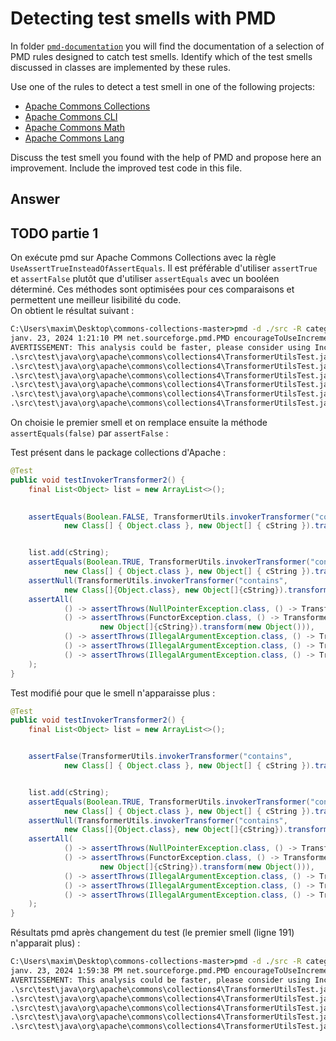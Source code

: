 # Detecting test smells with PMD

In folder [`pmd-documentation`](../pmd-documentation) you will find the documentation of a selection of PMD rules designed to catch test smells.
Identify which of the test smells discussed in classes are implemented by these rules.

Use one of the rules to detect a test smell in one of the following projects:

- [Apache Commons Collections](https://github.com/apache/commons-collections)
- [Apache Commons CLI](https://github.com/apache/commons-cli)
- [Apache Commons Math](https://github.com/apache/commons-math)
- [Apache Commons Lang](https://github.com/apache/commons-lang)

Discuss the test smell you found with the help of PMD and propose here an improvement.
Include the improved test code in this file.

## Answer

## TODO partie 1

On exécute pmd sur Apache Commons Collections avec la règle `UseAssertTrueInsteadOfAssertEquals`.
Il est préférable d'utiliser `assertTrue` et `assertFalse` plutôt que d'utiliser `assertEquals` avec un booléen déterminé. Ces méthodes sont optimisées pour ces comparaisons et permettent une meilleur lisibilité du code.  
On obtient le résultat suivant :
```bat
C:\Users\maxim\Desktop\commons-collections-master>pmd -d ./src -R category/java/bestpractices.xml/UseAssertTrueInsteadOfAssertEquals -f text
janv. 23, 2024 1:21:10 PM net.sourceforge.pmd.PMD encourageToUseIncrementalAnalysis
AVERTISSEMENT: This analysis could be faster, please consider using Incremental Analysis: https://pmd.github.io/pmd-6.55.0/pmd_userdocs_incremental_analysis.html
.\src\test\java\org\apache\commons\collections4\TransformerUtilsTest.java:191:  UseAssertTrueInsteadOfAssertEquals:    Use assertTrue(x)/assertFalse(x) instead of assertEquals(true, x)/assertEquals(false, x) or assertEquals(Boolean.TRUE, x)/assertEquals(Boolean.FALSE, x).
.\src\test\java\org\apache\commons\collections4\TransformerUtilsTest.java:194:  UseAssertTrueInsteadOfAssertEquals:    Use assertTrue(x)/assertFalse(x) instead of assertEquals(true, x)/assertEquals(false, x) or assertEquals(Boolean.TRUE, x)/assertEquals(Boolean.FALSE, x).
.\src\test\java\org\apache\commons\collections4\TransformerUtilsTest.java:244:  UseAssertTrueInsteadOfAssertEquals:    Use assertTrue(x)/assertFalse(x) instead of assertEquals(true, x)/assertEquals(false, x) or assertEquals(Boolean.TRUE, x)/assertEquals(Boolean.FALSE, x).
.\src\test\java\org\apache\commons\collections4\TransformerUtilsTest.java:245:  UseAssertTrueInsteadOfAssertEquals:    Use assertTrue(x)/assertFalse(x) instead of assertEquals(true, x)/assertEquals(false, x) or assertEquals(Boolean.TRUE, x)/assertEquals(Boolean.FALSE, x).
.\src\test\java\org\apache\commons\collections4\TransformerUtilsTest.java:246:  UseAssertTrueInsteadOfAssertEquals:    Use assertTrue(x)/assertFalse(x) instead of assertEquals(true, x)/assertEquals(false, x) or assertEquals(Boolean.TRUE, x)/assertEquals(Boolean.FALSE, x).
.\src\test\java\org\apache\commons\collections4\TransformerUtilsTest.java:247:  UseAssertTrueInsteadOfAssertEquals:    Use assertTrue(x)/assertFalse(x) instead of assertEquals(true, x)/assertEquals(false, x) or assertEquals(Boolean.TRUE, x)/assertEquals(Boolean.FALSE, x).
```

On choisie le premier smell et on remplace ensuite la méthode `assertEquals(false)` par `assertFalse` :

Test présent dans le package collections d'Apache :
```java
@Test
public void testInvokerTransformer2() {
    final List<Object> list = new ArrayList<>();

    
    assertEquals(Boolean.FALSE, TransformerUtils.invokerTransformer("contains",
            new Class[] { Object.class }, new Object[] { cString }).transform(list));


    list.add(cString);
    assertEquals(Boolean.TRUE, TransformerUtils.invokerTransformer("contains",
            new Class[] { Object.class }, new Object[] { cString }).transform(list));
    assertNull(TransformerUtils.invokerTransformer("contains",
            new Class[]{Object.class}, new Object[]{cString}).transform(null));
    assertAll(
            () -> assertThrows(NullPointerException.class, () -> TransformerUtils.invokerTransformer(null, null, null)),
            () -> assertThrows(FunctorException.class, () -> TransformerUtils.invokerTransformer("noSuchMethod", new Class[]{Object.class},
                    new Object[]{cString}).transform(new Object())),
            () -> assertThrows(IllegalArgumentException.class, () -> TransformerUtils.invokerTransformer("badArgs", null, new Object[]{cString})),
            () -> assertThrows(IllegalArgumentException.class, () -> TransformerUtils.invokerTransformer("badArgs", new Class[]{Object.class}, null)),
            () -> assertThrows(IllegalArgumentException.class, () -> TransformerUtils.invokerTransformer("badArgs", new Class[]{}, new Object[]{cString}))
    );
}
```

Test modifié pour que le smell n'apparaisse plus :
```java
@Test
public void testInvokerTransformer2() {
    final List<Object> list = new ArrayList<>();


    assertFalse(TransformerUtils.invokerTransformer("contains",
            new Class[] { Object.class }, new Object[] { cString }).transform(list));


    list.add(cString);
    assertEquals(Boolean.TRUE, TransformerUtils.invokerTransformer("contains",
            new Class[] { Object.class }, new Object[] { cString }).transform(list));
    assertNull(TransformerUtils.invokerTransformer("contains",
            new Class[]{Object.class}, new Object[]{cString}).transform(null));
    assertAll(
            () -> assertThrows(NullPointerException.class, () -> TransformerUtils.invokerTransformer(null, null, null)),
            () -> assertThrows(FunctorException.class, () -> TransformerUtils.invokerTransformer("noSuchMethod", new Class[]{Object.class},
                    new Object[]{cString}).transform(new Object())),
            () -> assertThrows(IllegalArgumentException.class, () -> TransformerUtils.invokerTransformer("badArgs", null, new Object[]{cString})),
            () -> assertThrows(IllegalArgumentException.class, () -> TransformerUtils.invokerTransformer("badArgs", new Class[]{Object.class}, null)),
            () -> assertThrows(IllegalArgumentException.class, () -> TransformerUtils.invokerTransformer("badArgs", new Class[]{}, new Object[]{cString}))
    );
}
```

Résultats pmd après changement du test (le premier smell (ligne 191) n'apparait plus) :
```bat
C:\Users\maxim\Desktop\commons-collections-master>pmd -d ./src -R category/java/bestpractices.xml/UseAssertTrueInsteadOfAssertEquals -f text
janv. 23, 2024 1:59:38 PM net.sourceforge.pmd.PMD encourageToUseIncrementalAnalysis
AVERTISSEMENT: This analysis could be faster, please consider using Incremental Analysis: https://pmd.github.io/pmd-6.55.0/pmd_userdocs_incremental_analysis.html
.\src\test\java\org\apache\commons\collections4\TransformerUtilsTest.java:194:  UseAssertTrueInsteadOfAssertEquals:     Use assertTrue(x)/assertFalse(x) instead of assertEquals(true, x)/assertEquals(false, x) or assertEquals(Boolean.TRUE, x)/assertEquals(Boolean.FALSE, x).
.\src\test\java\org\apache\commons\collections4\TransformerUtilsTest.java:244:  UseAssertTrueInsteadOfAssertEquals:     Use assertTrue(x)/assertFalse(x) instead of assertEquals(true, x)/assertEquals(false, x) or assertEquals(Boolean.TRUE, x)/assertEquals(Boolean.FALSE, x).
.\src\test\java\org\apache\commons\collections4\TransformerUtilsTest.java:245:  UseAssertTrueInsteadOfAssertEquals:     Use assertTrue(x)/assertFalse(x) instead of assertEquals(true, x)/assertEquals(false, x) or assertEquals(Boolean.TRUE, x)/assertEquals(Boolean.FALSE, x).
.\src\test\java\org\apache\commons\collections4\TransformerUtilsTest.java:246:  UseAssertTrueInsteadOfAssertEquals:     Use assertTrue(x)/assertFalse(x) instead of assertEquals(true, x)/assertEquals(false, x) or assertEquals(Boolean.TRUE, x)/assertEquals(Boolean.FALSE, x).
.\src\test\java\org\apache\commons\collections4\TransformerUtilsTest.java:247:  UseAssertTrueInsteadOfAssertEquals:     Use assertTrue(x)/assertFalse(x) instead of assertEquals(true, x)/assertEquals(false, x) or assertEquals(Boolean.TRUE, x)/assertEquals(Boolean.FALSE, x).
```
